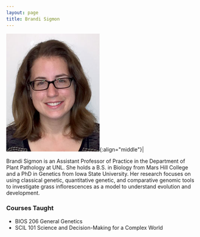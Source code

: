 ```yaml
---
layout: page
title: Brandi Sigmon
---
```


![Brandi Sigmon](/images/People_Images/BSigmon.jpg){:align="middle"}|

Brandi Sigmon is an Assistant Professor of Practice in the Department of Plant Pathology at UNL. She holds a B.S. in Biology from Mars Hill College and a PhD in Genetics from Iowa State University. Her research focuses on using classical genetic, quantitative genetic, and comparative genomic tools to investigate grass inflorescences as a model to understand evolution and development.

### Courses Taught

* BIOS 206 General Genetics
* SCIL 101 Science and Decision-Making for a Complex World